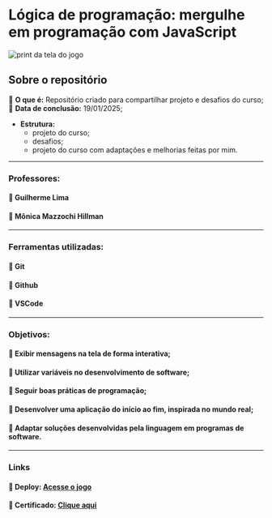 # Lógica de programação: mergulhe em programação com JavaScript

![print da tela do jogo](https://github.com/JoaoLuizDev/Logica-Programaca0-JavaScript/blob/main/img/print-tela.png)

## Sobre o repositório
🔹 **O que é:** Repositório criado para compartilhar projeto e desafios do curso;  
🔹 **Data de conclusão:** 19/01/2025;  
- **Estrutura:**  
   - projeto do curso;  
   - desafios;  
   - projeto do curso com adaptações e melhorias feitas por mim.
---
### Professores: 
#### 🔹 Guilherme Lima
#### 🔹 Mônica Mazzochi Hillman
---
###  Ferramentas utilizadas:
#### 🔹 Git
#### 🔹 Github
#### 🔹 VSCode

---
### Objetivos:
#### 🔹 Exibir mensagens na tela de forma interativa;
#### 🔹 Utilizar variáveis no desenvolvimento de software;
#### 🔹 Seguir boas práticas de programação;
#### 🔹 Desenvolver uma aplicação do início ao fim, inspirada no mundo real;
#### 🔹 Adaptar soluções desenvolvidas pela linguagem em programas de software.

---
### Links
#### 🔹 Deploy: [Acesse o jogo](https://logica-programacao-java-script-tau.vercel.app/)
#### 🔹 Certificado: [Clique aqui](https://cursos.alura.com.br/user/joaoluizcienciacomp/course/logica-programacao-mergulhe-programacao-javascript/certificate)
